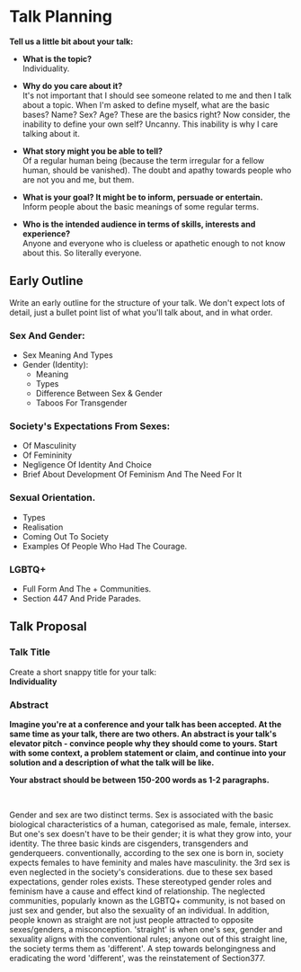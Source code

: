 # Talk Planning
<b> Tell us a little bit about your talk: </b>

- <b>What is the topic? </b> <br>
Individuality.

- <b>Why do you care about it? </b><br>
It's not important that I should see someone related to me and then I talk about a topic. When I'm asked to define myself, what are the basic bases? Name? Sex? Age?
These are the basics right? Now consider, the inability to define your own self? Uncanny. This inability is why I care talking about it.

- <b>What story might you be able to tell? </b><br>
Of a regular human being (because the term irregular for a fellow human, should be vanished). The doubt and apathy towards people who are not you and me, but them.

- <b>What is your goal? It might be to inform, persuade or entertain. </b><br>
Inform people about the basic meanings of some regular terms. 

- <b>Who is the intended audience in terms of skills, interests and experience? </b><br>
Anyone and everyone who is clueless or apathetic enough to not know about this. So literally everyone.

## Early Outline
Write an early outline for the structure of your talk. We don't expect lots of detail, just a bullet point list of what you'll talk about, and in what order.
<br>
### Sex And Gender:
- Sex Meaning And Types
- Gender (Identity): 
  - Meaning
  - Types
  - Difference Between Sex & Gender
  - Taboos For Transgender
### Society's Expectations From Sexes:
- Of Masculinity
- Of Femininity
- Negligence Of Identity And Choice
- Brief About Development Of Feminism And The Need For It
### Sexual Orientation.  
- Types
- Realisation
- Coming Out To Society
- Examples Of People Who Had The Courage.
### LGBTQ+
- Full Form And The + Communities.
- Section 447 And Pride Parades.

## Talk Proposal
### Talk Title
Create a short snappy title for your talk: <br>
<b> Individuality </b>
### Abstract
<b>Imagine you're at a conference and your talk has been accepted. At the same time as your talk, there are two others. An abstract is your talk's elevator pitch - convince people why they should come to yours. Start with some context, a problem statement or claim, and continue into your solution and a description of what the talk will be like.

Your abstract should be between 150-200 words as 1-2 paragraphs. </b>

<br>

Gender and sex are two distinct terms. Sex is associated with the basic biological characteristics of a human, categorised as male, female, intersex. But one's sex doesn't have to be their gender; it is what they grow into, your identity. The three basic kinds are cisgenders, transgenders and genderqueers. conventionally, according to the sex one is born in, society expects females to have feminity and males have masculinity. the 3rd sex is even neglected in the society's considerations. due to these sex based expectations, gender roles exists. These stereotyped gender roles and feminism have a cause and effect kind of relationship. The neglected communities, popularly known as the LGBTQ+ community, is not based on just sex and gender, but also the sexuality of an individual. In addition, people known as straight are not just people attracted to opposite sexes/genders, a misconception. 'straight' is when one's sex, gender and sexuality aligns with the conventional rules; anyone out of this straight line, the society terms them as 'different'. A step towards belongingness and eradicating the word 'different', was the reinstatement of Section377.
